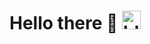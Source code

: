 # Hello there 🧔 <a href="#"><img src="https://cdn3.emoji.gg/emojis/6991_blue_lightsaber.png" width="30px" height="30px" alt="blue_lightsaber"></a>

<!--
**jjguzme/jjguzme** is a ✨ _special_ ✨ repository because its `README.md` (this file) appears on your GitHub profile.

Here are some ideas to get you started:

- 🔭 I’m currently working on ...
- 🌱 I’m currently learning ...
- 👯 I’m looking to collaborate on ...
- 🤔 I’m looking for help with ...
- 💬 Ask me about ...
- 📫 How to reach me: ...
- 😄 Pronouns: ...
- ⚡ Fun fact: ...
-->
